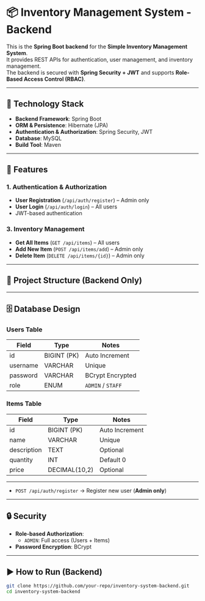 # 📦  Inventory Management System - Backend

This is the **Spring Boot backend** for the **Simple Inventory Management System**.  
It provides REST APIs for authentication, user management, and inventory management.  
The backend is secured with **Spring Security + JWT** and supports **Role-Based Access Control (RBAC)**.

---

## 🚀 Technology Stack
- **Backend Framework**: Spring Boot
- **ORM & Persistence**: Hibernate (JPA)
- **Authentication & Authorization**: Spring Security, JWT
- **Database**: MySQL
- **Build Tool**: Maven

---

## 🔑 Features

### 1. Authentication & Authorization
- **User Registration** (`/api/auth/register`) – Admin only
- **User Login** (`/api/auth/login`) – All users
- JWT-based authentication


### 3. Inventory Management
- **Get All Items** (`GET /api/items`) – All users
- **Add New Item** (`POST /api/items/add`) – Admin only
- **Delete Item** (`DELETE /api/items/{id}`) – Admin only

---

## 📂 Project Structure (Backend Only)


---

## 🗄️ Database Design

### Users Table
| Field     | Type            | Notes                         |
|-----------|----------------|-------------------------------|
| id        | BIGINT (PK)    | Auto Increment                |
| username  | VARCHAR        | Unique                        |
| password  | VARCHAR        | BCrypt Encrypted              |
| role      | ENUM           | `ADMIN` / `STAFF`             |

### Items Table
| Field       | Type            | Notes                         |
|-------------|----------------|-------------------------------|
| id          | BIGINT (PK)    | Auto Increment                |
| name        | VARCHAR        | Unique                        |
| description | TEXT           | Optional                      |
| quantity    | INT            | Default 0                     |
| price       | DECIMAL(10,2)  | Optional                      |

---


- `POST /api/auth/register` → Register new user (**Admin only**)  
 


---

## 🔒 Security
- **Role-based Authorization**:
    - `ADMIN`: Full access (Users + Items)
- **Password Encryption**: BCrypt

---

## ▶️ How to Run (Backend)

```bash
git clone https://github.com/your-repo/inventory-system-backend.git
cd inventory-system-backend

